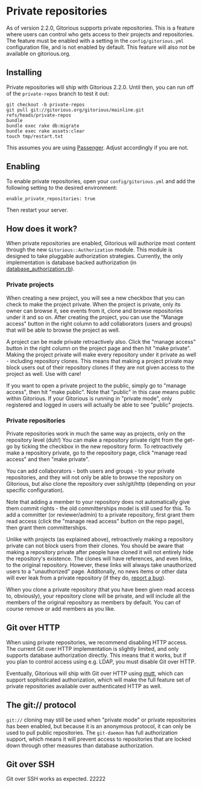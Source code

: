 # Private repositories #

As of version 2.2.0, Gitorious supports private repositories. This is a feature where users can control who gets access to their projects and repositories. The feature must be enabled with a setting in the `config/gitorious.yml` configuration file, and is not enabled by default. This feature will also not be available on gitorious.org.

## Installing ##

Private repositories will ship with Gitorious 2.2.0. Until then, you can run off of the `private-repos` branch to test it out:

    git checkout -b private-repos
    git pull git://gitorious.org/gitorious/mainline.git refs/heads/private-repos
    bundle
    bundle exec rake db:migrate
    bundle exec rake assets:clear
    touch tmp/restart.txt

This assumes you are using [Passenger](http://www.modrails.com/). Adjust accordingly if you are not.

## Enabling ##

To enable private repositories, open your `config/gitorious.yml` and add the following setting to the desired environment:

    enable_private_repositories: true

Then restart your server.

## How does it work? ##

When private repositories are enabled, Gitorious will authorize most content through the new `Gitorious::Authorization` module. This module is designed to take pluggable authorization strategies. Currently, the only implementation is database backed authorization (in [database_authorization.rb](https://gitorious.org/gitorious/mainline/blobs/private-repos/lib/gitorious/authorization/database_authorization.rb)).

### Private projects
When creating a new project, you will see a new checkbox that you can check to make the project private. When the project is private, only its owner can browse it, see events from it, clone and browse repositories under it and so on. After creating the project, you can use the "Manage access" button in the right column to add collaborators (users and groups) that will be able to browse the project as well.

A project can be made private retroactively also. Click the "manage access" button in the right column on the project page and then hit "make private". Making the project private will make every repository under it private as well - including repository clones. This means that making a project private may block users out of their repository clones if they are not given access to the project as well. Use with care!

If you want to open a private project to the public, simply go to "manage access", then hit "make public". Note that "public" in this case means public within Gitorious. If your Gitorious is running in "private mode", only registered and logged in users will actually be able to see "public" projects.

### Private repositories

Private repositories work in much the same way as projects, only on the repository level (duh!) You can make a repository private right from the get-go by ticking the checkbox in the new repository form. To retroactively make a repository private, go to the repository page, click "manage read access" and then "make private".

You can add collaborators - both users and groups - to your private repositories, and they will not only be able to browse the repository on Gitorious, but also clone the repository over ssh/git/http (depending on your specific configuration).

Note that adding a member to your repository does not automatically give them commit rights - the old committerships model is still used for this. To add a committer (or reviewer/admin) to a private repository, first grant them read access (click the "manage read access" button on the repo page), then grant them committerships.

Unlike with projects (as explained above), retroactively making a repository private can not block users from their clones. You should be aware that making a repository private after people have cloned it will not entirely hide the repository's existence. The clones will have references, and even links, to the original repository. However, these links will always take unauthorized users to a "unauthorized" page. Additonally, no news items or other data will ever leak from a private repository (if they do, [report a bug](http://issues.gitorious.org)).

When you clone a private repository (that you have been given read access to, obviously), your repository clone will be private, and will include all the members of the original repository as members by default. You can of course remove or add members as you like.

## Git over HTTP ##

When using private repositories, we recommend disabling HTTP access. The current Git over HTTP implementation is slightly limited, and only supports database authorization directly. This means that it works, but if you plan to control access using e.g. LDAP, you must disable Git over HTTP.

Eventually, Gitorious will ship with Git over HTTP using [mutt](https://gitorious.org/gitorious/mutt), which can support sophisticated authorization, which will make the full feature set of private repositories available over authenticated HTTP as well.

## The git:// protocol ##

`git://` cloning may still be used when "private mode" or private repositories has been enabled, but because it is an anonymous protocol, it can only be used to pull public repositories. The `git-daemon` has full authorization support, which means it will prevent access to repositories that are locked down through other measures than database authorization.

## Git over SSH ##

Git over SSH works as expected.
22222